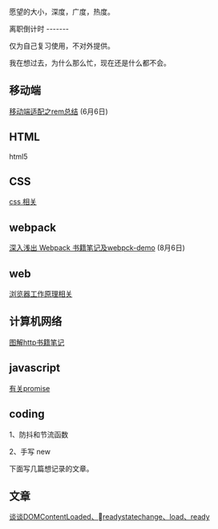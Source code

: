 愿望的大小，深度，广度，热度。

离职倒计时 -------

仅为自己复习使用，不对外提供。

我在想过去，为什么那么忙，现在还是什么都不会。


## 移动端

[移动端适配之rem总结](./mobile/rem.md) (6月6日)

## HTML

html5 

## CSS

[css 相关](./css)

## webpack

[深入浅出 Webpack 书籍笔记及webpck-demo](./webpack) (8月6日)

## web

[浏览器工作原理相关](./browser-works/browser.md)

## 计算机网络

[图解http书籍笔记]()

## javascript

[有关promise](./promise)

## coding

1、防抖和节流函数

2、手写 new


下面写几篇想记录的文章。

## 文章

[谈谈DOMContentLoaded、readystatechange、load、ready](./browser-works/eventOrder.md)

